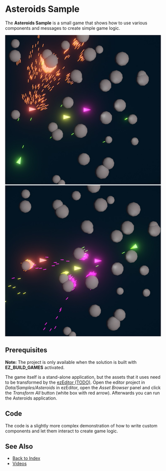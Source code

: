 # Asteroids Sample

The **Asteroids Sample** is a small game that shows how to use various components and messages to create simple game logic.

![Asteroids](media/asteroids1.jpg)
![Asteroids](media/asteroids2.jpg)

## Prerequisites

**Note:** The project is only available when the solution is built with **EZ_BUILD_GAMES** activated.

The game itself is a stand-alone application, but the assets that it uses need to be transformed by the [ezEditor (TODO)](../editor/editor-overview.md). Open the editor project in *Data/Samples/Asteroids* in ezEditor, open the *Asset Browser* panel and click the *Transform All* button (white box with red arrow). Afterwards you can run the Asteroids application.

## Code

The code is a slightly more complex demonstration of how to write custom components and let them interact to create game logic.

## See Also

* [Back to Index](../index.md)
* [Videos](../appendix/videos.md)